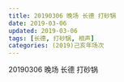```yaml
---
title: 20190306 晚场 长德 打砂锅
date: 2019-03-06
updated: 2019-03-06
tags: [长德, 打砂锅, 相声]
categories: (2019)己亥年场次
---
```

20190306 晚场 长德 打砂锅



